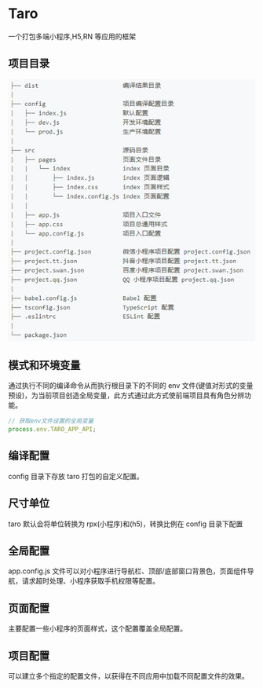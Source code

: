 # Taro

一个打包多端小程序,H5,RN 等应用的框架

## 项目目录

<img src="../../.vuepress/public/imgs/structure/taro_list.jpg" alt="目录结构">

## 模式和环境变量

通过执行不同的编译命令从而执行根目录下的不同的 env 文件(键值对形式的变量预设)，为当前项目创造全局变量，此方式通过此方式使前端项目具有角色分辨功能。

```js
// 获取env文件设置的全局变量
process.env.TARO_APP_API;
```

## 编译配置

config 目录下存放 taro 打包的自定义配置。

## 尺寸单位

taro 默认会将单位转换为 rpx(小程序)和(h5)，转换比例在 config 目录下配置

## 全局配置

app.config.js 文件可以对小程序进行导航栏、顶部/底部窗口背景色，页面组件导航，请求超时处理、小程序获取手机权限等配置。

## 页面配置

主要配置一些小程序的页面样式，这个配置覆盖全局配置。

## 项目配置

可以建立多个指定的配置文件，以获得在不同应用中加载不同配置文件的效果。
